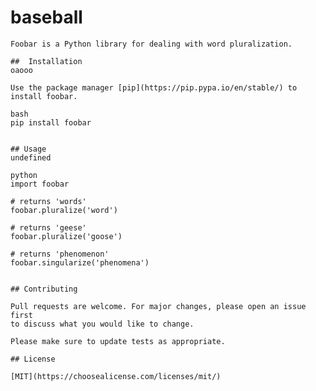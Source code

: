  # baseball

    Foobar is a Python library for dealing with word pluralization.
    
    ##  Installation
    oaooo
    
    Use the package manager [pip](https://pip.pypa.io/en/stable/) to install foobar.
    
    bash
    pip install foobar
    
    
    ## Usage
    undefined
    
    python
    import foobar
    
    # returns 'words'
    foobar.pluralize('word')
    
    # returns 'geese'
    foobar.pluralize('goose')
    
    # returns 'phenomenon'
    foobar.singularize('phenomena')
    
    
    ## Contributing
    
    Pull requests are welcome. For major changes, please open an issue first
    to discuss what you would like to change.
    
    Please make sure to update tests as appropriate.
    
    ## License
    
    [MIT](https://choosealicense.com/licenses/mit/)
    